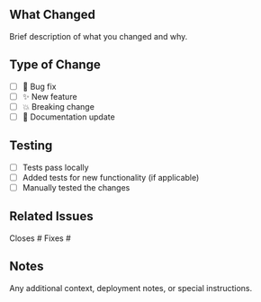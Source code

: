 ## What Changed

Brief description of what you changed and why.

## Type of Change

- [ ] 🐛 Bug fix
- [ ] ✨ New feature  
- [ ] 💥 Breaking change
- [ ] 📝 Documentation update

## Testing

- [ ] Tests pass locally
- [ ] Added tests for new functionality (if applicable)
- [ ] Manually tested the changes

## Related Issues

Closes #
Fixes #

## Notes

Any additional context, deployment notes, or special instructions.